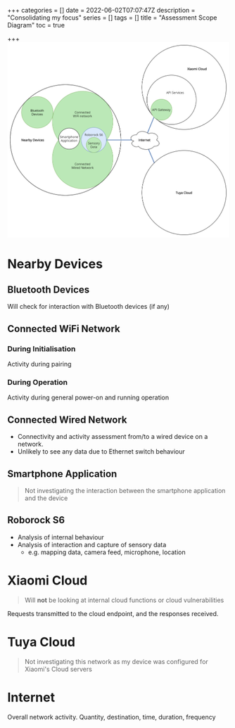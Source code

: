 +++
categories = []
date = 2022-06-02T07:07:47Z
description = "Consolidating my focus"
series = []
tags = []
title = "Assessment Scope Diagram"
toc = true

+++
![](/uploads/20220602-assessment-scope-diagram.png)

# Nearby Devices

## Bluetooth Devices

Will check for interaction with Bluetooth devices (if any)

## Connected WiFi Network

### During Initialisation

Activity during pairing

### During Operation

Activity during general power-on and running operation

## Connected Wired Network

* Connectivity and activity assessment from/to a wired device on a network.
* Unlikely to see any data due to Ethernet switch behaviour

## Smartphone Application

> Not investigating the interaction between the smartphone application and the device

## Roborock S6

* Analysis of internal behaviour
* Analysis of interaction and capture of sensory data
  * e.g. mapping data, camera feed, microphone, location

# Xiaomi Cloud

> Will **not** be looking at internal cloud functions or cloud vulnerabilities

Requests transmitted to the cloud endpoint, and the responses received.

# Tuya Cloud

> Not investigating this network as my device was configured for Xiaomi's Cloud servers

# Internet

Overall network activity. Quantity, destination, time, duration, frequency